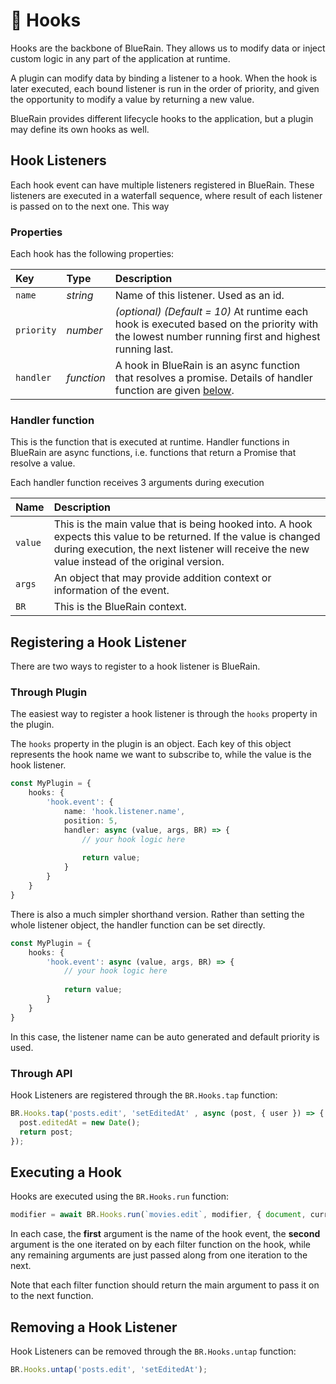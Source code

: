# 🎣 Hooks

Hooks are the backbone of BlueRain. They allows us to modify data or inject custom logic in any part of the application at runtime. 

A plugin can modify data by binding a listener to a hook. When the hook is later executed, each bound listener is run in the order of priority, and given the opportunity to modify a value by returning a new value.

BlueRain provides different lifecycle hooks to the application, but a plugin may define its own hooks as well.

## Hook Listeners

Each hook event can have multiple listeners registered in BlueRain. These listeners are executed in a waterfall sequence, where result of each listener is passed on to the next one. This way 

### Properties

Each hook has the following properties:

| Key | Type | Description |
| :--- | :--- | :--- |
| `name` | _string_ | Name of this listener. Used as an id. |
| `priority` | _number_ | _\(optional\) \(Default = 10\)_ At runtime each hook is executed based on the priority with the lowest number running first and highest running last. |
| `handler` | _function_ | A hook in BlueRain is an async function that resolves a promise. Details of handler function are given [below](hooks.md#listener-handler). |

### Handler function

This is the function that is executed at runtime. Handler functions in BlueRain are async functions, i.e. functions that return a Promise that resolve a value. 

Each handler function receives 3 arguments during execution

| Name | Description |
| :--- | :--- |
| `value` | This is the main value that is being hooked into. A hook expects this value to be returned. If the value is changed during execution, the next listener will receive the new value instead of the original version. |
| `args` | An object that may provide addition context or information of the event. |
| `BR` | This is the BlueRain context. |

## Registering a Hook Listener

There are two ways to register to a hook listener is BlueRain.

### Through Plugin

The easiest way to register a hook listener is through the `hooks` property in the plugin. 

The `hooks` property in the plugin is an object. Each key of this object represents the hook name we want to subscribe to, while the value is the hook listener.

```typescript
const MyPlugin = {
    hooks: {
        'hook.event': {
            name: 'hook.listener.name',
            position: 5,
            handler: async (value, args, BR) => {
                // your hook logic here
                
                return value;
            }
        }
    }
}
```

There is also a much simpler shorthand version. Rather than setting the whole listener object, the handler function can be set directly.

```typescript
const MyPlugin = {
    hooks: {
        'hook.event': async (value, args, BR) => {
            // your hook logic here
            
            return value;
        }
    }
}
```

In this case, the listener name can be auto generated and default priority is used.

### Through API

Hook Listeners are registered through the `BR.Hooks.tap` function:

```typescript
BR.Hooks.tap('posts.edit', 'setEditedAt' , async (post, { user }) => {
  post.editedAt = new Date();
  return post;
});
```

## Executing a Hook

Hooks are executed using the `BR.Hooks.run` function:

```typescript
modifier = await BR.Hooks.run(`movies.edit`, modifier, { document, currentUser });
```

In each case, the **first** argument is the name of the hook event, the **second** argument is the one iterated on by each filter function on the hook, while any remaining arguments are just passed along from one iteration to the next.

Note that each filter function should return the main argument to pass it on to the next function.

## Removing a Hook Listener

Hook Listeners can be removed through the `BR.Hooks.untap` function:

```typescript
BR.Hooks.untap('posts.edit', 'setEditedAt');
```


